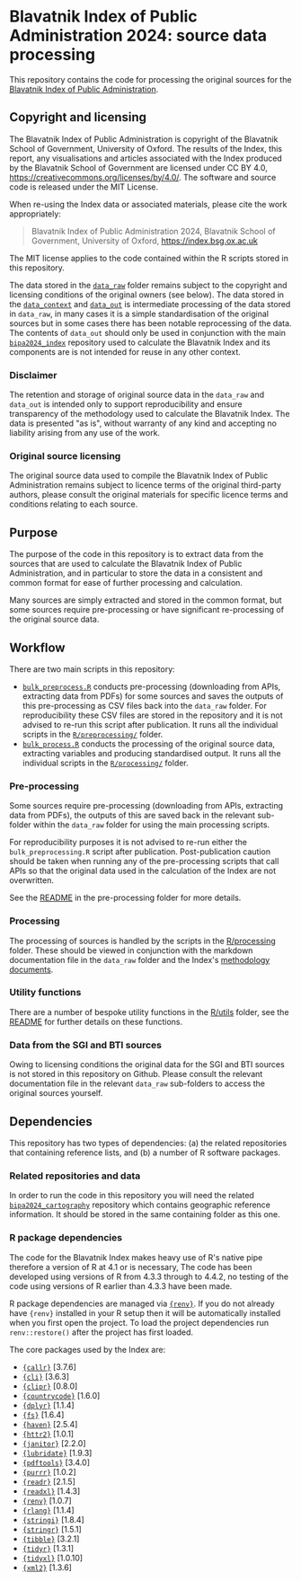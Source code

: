 # Blavatnik Index of Public Administration 2024: source data processing

This repository contains the code for processing the original sources for the
[Blavatnik Index of Public Administration](https://index.bsg.ox.ac.uk).

## Copyright and licensing

The Blavatnik Index of Public Administration is copyright of the Blavatnik
School of Government, University of Oxford. The results of the Index, this
report, any visualisations and articles associated with the Index produced by
the Blavatnik School of Government are licensed under CC BY 4.0,
https://creativecommons.org/licenses/by/4.0/. The software and source code
is released under the MIT License.

When re-using the Index data or associated materials, please cite the work
appropriately:
> Blavatnik Index of Public Administration 2024, Blavatnik School of
> Government, University of Oxford, https://index.bsg.ox.ac.uk

The MIT license applies to the code contained within the R scripts stored in
this repository.

The data stored in the [`data_raw`](data_raw/) folder remains subject to the
copyright and licensing conditions of the original owners (see below). The
data stored in the [`data_context`](data_context/) and [`data_out`](data_out/)
is intermediate processing of the data stored in `data_raw`, in many cases it
is a simple standardisation of the original sources but in some cases there
has been notable reprocessing of the data. The contents of `data_out` should
only be used in conjunction with the main
[`bipa2024_index`](https://github.com/blavatnik-index/bipa2024_index/)
repository used to calculate the Blavatnik Index and its components are is not
intended for reuse in any other context.

### Disclaimer

The retention and storage of original source data in the `data_raw` and
`data_out` is intended only to support reproducibility and ensure transparency
of the methodology used to calculate the Blavatnik Index. The data is presented
"as is", without warranty of any kind and accepting no liability arising from
any use of the work.

### Original source licensing

The original source data used to compile the Blavatnik Index of Public
Administration remains subject to licence terms of the original third-party
authors, please consult the original materials for specific licence terms and
conditions relating to each source.

## Purpose

The purpose of the code in this repository is to extract data from the sources
that are used to calculate the Blavatnik Index of Public Administration, and
in particular to store the data in a consistent and common format for ease of
further processing and calculation.

Many sources are simply extracted and stored in the common format, but some
sources require pre-processing or have significant re-processing of the
original source data.

## Workflow

There are two main scripts in this repository:

- [`bulk_preprocess.R`](bulk_preprocess.R) conducts pre-processing
  (downloading from APIs, extracting data from PDFs) for some sources and saves
  the outputs of this pre-processing as CSV files back into the `data_raw`
  folder. For reproducibility these CSV files are stored in the repository and
  it is not advised to re-run this script after publication. It runs all the
  individual scripts in the [`R/preprocessing/`](R/preprocessing/) folder.
- [`bulk_process.R`](bulk_process.R) conducts the processing of the original
  source data, extracting variables and producing standardised output. It runs
  all the individual scripts in the [`R/processing/`](R/processing/) folder.

### Pre-processing

Some sources require pre-processing (downloading from APIs, extracting data
from PDFs), the outputs of this are saved back in the relevant sub-folder
within the `data_raw` folder for using the main processing scripts.

For reproducibility purposes it is not advised to re-run either the
`bulk_preprocessing.R` script after publication. Post-publication caution
should be taken when running any of the pre-processing scripts that call APIs
so that the original data used in the calculation of the Index are not
overwritten.

See the [README](R/preprocessing/) in the pre-processing folder for more
details.

### Processing

The processing of sources is handled by the scripts in the
[R/processing](R/processing/) folder. These should be viewed in conjunction
with the markdown documentation file in the `data_raw` folder and the Index's
[methodology documents](https://index.bsg.ox.ac.uk/methodology/).

### Utility functions

There are a number of bespoke utility functions in the [R/utils](R/utils/)
folder, see the [README](R/utils/README.md) for further details on these
functions.

### Data from the SGI and BTI sources

Owing to licensing conditions the original data for the SGI and BTI sources
is not stored in this repository on Github. Please consult the relevant
documentation file in the relevant `data_raw` sub-folders to access the
original sources yourself.

## Dependencies

This repository has two types of dependencies: (a) the related repositories
that containing reference lists, and (b) a number of R software packages.

### Related repositories and data

In order to run the code in this repository you will need the related
[`bipa2024_cartography`](https://github.com/blavatnik-index/bipa2024_cartography)
repository which contains geographic reference information. It should be stored
in the same containing folder as this one.

### R package dependencies

The code for the Blavatnik Index makes heavy use of R's native pipe therefore a
version of R at 4.1 or is necessary, The code has been developed using versions
of R from 4.3.3 through to 4.4.2, no testing of the code using versions of R
earlier than 4.3.3 have been made.

R package dependencies are managed via
[`{renv}`](https://rstudio.github.io/renv/articles/renv.html). If you
do not already have `{renv}` installed in your R setup then it will be
automatically installed when you first open the project. To load the
project dependencies run `renv::restore()` after the project has first loaded.

The core packages used by the Index are:

- [`{callr}`](https://CRAN.R-project.org/package=callr)	[3.7.6]
- [`{cli}`](https://CRAN.R-project.org/package=cli)	[3.6.3]
- [`{clipr}`](https://CRAN.R-project.org/package=clipr)	[0.8.0]
- [`{countrycode}`](https://CRAN.R-project.org/package=countrycode)	[1.6.0]
- [`{dplyr}`](https://CRAN.R-project.org/package=dplyr)	[1.1.4]
- [`{fs}`](https://CRAN.R-project.org/package=fs)	[1.6.4]
- [`{haven}`](https://CRAN.R-project.org/package=haven)	[2.5.4]
- [`{httr2}`](https://CRAN.R-project.org/package=httr2)	[1.0.1]
- [`{janitor}`](https://CRAN.R-project.org/package=janitor)	[2.2.0]
- [`{lubridate}`](https://CRAN.R-project.org/package=lubridate)	[1.9.3]
- [`{pdftools}`](https://CRAN.R-project.org/package=pdftools)	[3.4.0]
- [`{purrr}`](https://CRAN.R-project.org/package=purrr)	[1.0.2]
- [`{readr}`](https://CRAN.R-project.org/package=readr)	[2.1.5]
- [`{readxl}`](https://CRAN.R-project.org/package=readxl)	[1.4.3]
- [`{renv}`](https://CRAN.R-project.org/package=renv)	[1.0.7]
- [`{rlang}`](https://CRAN.R-project.org/package=rlang)	[1.1.4]
- [`{stringi}`](https://CRAN.R-project.org/package=stringi)	[1.8.4]
- [`{stringr}`](https://CRAN.R-project.org/package=stringr)	[1.5.1]
- [`{tibble}`](https://CRAN.R-project.org/package=tibble)	[3.2.1]
- [`{tidyr}`](https://CRAN.R-project.org/package=tidyr)	[1.3.1]
- [`{tidyxl}`](https://CRAN.R-project.org/package=tidyxl)	[1.0.10]
- [`{xml2}`](https://CRAN.R-project.org/package=xml2)	[1.3.6]
